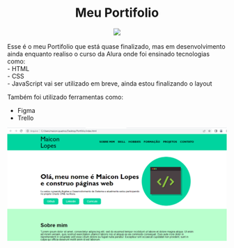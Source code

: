 <h1 align="center">Meu Portifolio</h1>
<p align="center">
<img src="http://img.shields.io/static/v1?label=STATUS&message=EM%20DESENVOLVIMENTO&color=GREEN&style=for-the-badge"> 
</p>

<p>Esse é o meu Portifolio que está quase finalizado, mas em desenvolvimento ainda enquanto realiso o curso da Alura onde foi ensinado tecnologias como: <br>
- HTML <br>
- CSS <br>  
- JavaScript vai ser utilizado em breve, ainda estou finalizando o layout <br>

Também foi utilizado ferramentas como: <br>
- Figma <br>
- Trello
</p>

<p>
  <img src="https://github.com/LoLpezz/Meu-Portf-lio/blob/main/Port.png">
</p>
